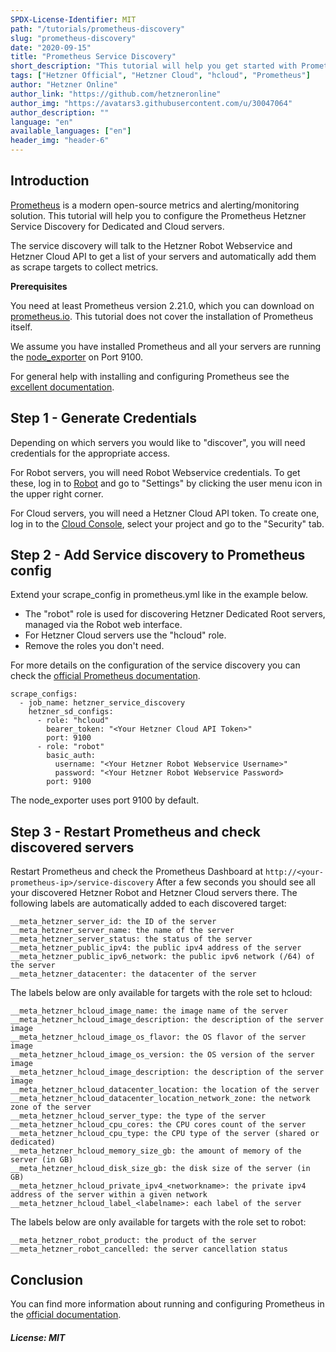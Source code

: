 ```yaml
---
SPDX-License-Identifier: MIT
path: "/tutorials/prometheus-discovery"
slug: "prometheus-discovery"
date: "2020-09-15"
title: "Prometheus Service Discovery"
short_description: "This tutorial will help you get started with Prometheus Service Discovery"
tags: ["Hetzner Official", "Hetzner Cloud", "hcloud", "Prometheus"]
author: "Hetzner Online"
author_link: "https://github.com/hetzneronline"
author_img: "https://avatars3.githubusercontent.com/u/30047064"
author_description: ""
language: "en"
available_languages: ["en"]
header_img: "header-6"
---
```


## Introduction

[Prometheus](https://prometheus.io/) is a modern open-source metrics and alerting/monitoring solution. This tutorial will help you to configure the Prometheus Hetzner Service Discovery for Dedicated and Cloud servers.

The service discovery will talk to the Hetzner Robot Webservice and Hetzner Cloud API to get a list of your servers and automatically add them as scrape targets to collect metrics.

**Prerequisites**

You need at least Prometheus version 2.21.0, which you can download on [prometheus.io](https://prometheus.io/download/).
This tutorial does not cover the installation of Prometheus itself.

We assume you have installed Prometheus and all your servers are running the [node_exporter](https://github.com/prometheus/node_exporter) on Port 9100.

For general help with installing and configuring Prometheus see the [excellent documentation](https://prometheus.io/docs/introduction/first_steps/).

## Step 1 - Generate Credentials

Depending on which servers you would like to "discover", you will need credentials for the appropriate access.

For Robot servers, you will need Robot Webservice credentials. To get these, log in to [Robot](https://robot.hetzner.com/) and go to "Settings" by clicking the user menu icon in the upper right corner.

For Cloud servers, you will need a Hetzner Cloud API token. To create one, log in to the [Cloud Console](https://console.hetzner.cloud), select your project and go to the "Security" tab.

## Step 2 - Add Service discovery to Prometheus config

Extend your scrape_config in prometheus.yml like in the example below.

* The "robot" role is used for discovering Hetzner Dedicated Root servers, managed via the Robot web interface.
* For Hetzner Cloud servers use the "hcloud" role.
* Remove the roles you don't need.

For more details on the configuration of the service discovery you can check the [official Prometheus documentation](https://prometheus.io/docs/prometheus/latest/configuration/configuration/#hetzner_sd_config).

```text
scrape_configs:
  - job_name: hetzner_service_discovery
    hetzner_sd_configs:
      - role: "hcloud"
        bearer_token: "<Your Hetzner Cloud API Token>"
        port: 9100
      - role: "robot"
        basic_auth:
          username: "<Your Hetzner Robot Webservice Username>"
          password: "<Your Hetzner Robot Webservice Password>
        port: 9100
```

The node_exporter uses port 9100 by default.

## Step 3 - Restart Prometheus and check discovered servers

Restart Prometheus and check the Prometheus Dashboard at `http://<your-prometheus-ip>/service-discovery`
After a few seconds you should see all your discovered Hetzner Robot and Hetzner Cloud servers there.
The following labels are automatically added to each discovered target:

```text
__meta_hetzner_server_id: the ID of the server
__meta_hetzner_server_name: the name of the server
__meta_hetzner_server_status: the status of the server
__meta_hetzner_public_ipv4: the public ipv4 address of the server
__meta_hetzner_public_ipv6_network: the public ipv6 network (/64) of the server
__meta_hetzner_datacenter: the datacenter of the server
```

The labels below are only available for targets with the role set to hcloud:

```text
__meta_hetzner_hcloud_image_name: the image name of the server
__meta_hetzner_hcloud_image_description: the description of the server image
__meta_hetzner_hcloud_image_os_flavor: the OS flavor of the server image
__meta_hetzner_hcloud_image_os_version: the OS version of the server image
__meta_hetzner_hcloud_image_description: the description of the server image
__meta_hetzner_hcloud_datacenter_location: the location of the server
__meta_hetzner_hcloud_datacenter_location_network_zone: the network zone of the server
__meta_hetzner_hcloud_server_type: the type of the server
__meta_hetzner_hcloud_cpu_cores: the CPU cores count of the server
__meta_hetzner_hcloud_cpu_type: the CPU type of the server (shared or dedicated)
__meta_hetzner_hcloud_memory_size_gb: the amount of memory of the server (in GB)
__meta_hetzner_hcloud_disk_size_gb: the disk size of the server (in GB)
__meta_hetzner_hcloud_private_ipv4_<networkname>: the private ipv4 address of the server within a given network
__meta_hetzner_hcloud_label_<labelname>: each label of the server
```

The labels below are only available for targets with the role set to robot:

```text
__meta_hetzner_robot_product: the product of the server
__meta_hetzner_robot_cancelled: the server cancellation status
```

## Conclusion

You can find more information about running and configuring Prometheus in the [official documentation](https://prometheus.io/docs/introduction/overview/).

##### License: MIT

<!--

Contributor's Certificate of Origin

By making a contribution to this project, I certify that:

(a) The contribution was created in whole or in part by me and I have
    the right to submit it under the license indicated in the file; or

(b) The contribution is based upon previous work that, to the best of my
    knowledge, is covered under an appropriate license and I have the
    right under that license to submit that work with modifications,
    whether created in whole or in part by me, under the same license
    (unless I am permitted to submit under a different license), as
    indicated in the file; or

(c) The contribution was provided directly to me by some other person
    who certified (a), (b) or (c) and I have not modified it.

(d) I understand and agree that this project and the contribution are
    public and that a record of the contribution (including all personal
    information I submit with it, including my sign-off) is maintained
    indefinitely and may be redistributed consistent with this project
    or the license(s) involved.

Signed-off-by: Hetzner Online <tutorials@hetzner.com>

-->
